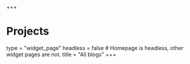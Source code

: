 +++
# Projects
type = "widget_page"
headless = false  # Homepage is headless, other widget pages are not.
title = "All blogs"
+++
